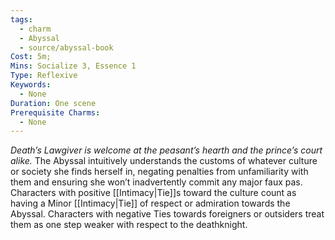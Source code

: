 ```yaml
---
tags:
  - charm
  - Abyssal
  - source/abyssal-book
Cost: 5m; 
Mins: Socialize 3, Essence 1
Type: Reflexive
Keywords:
  - None
Duration: One scene
Prerequisite Charms:
  - None
---
```

*Death’s Lawgiver is welcome at the peasant’s hearth and the prince’s court alike.*
The Abyssal intuitively understands the customs of whatever culture or society she finds herself in, negating penalties from unfamiliarity with them and ensuring she won’t inadvertently commit any major faux pas.
Characters with positive [[Intimacy|Tie]]s toward the culture count as having a Minor [[Intimacy|Tie]] of respect or admiration towards the Abyssal. Characters with negative Ties towards foreigners or outsiders treat them as one step weaker with respect to the deathknight.